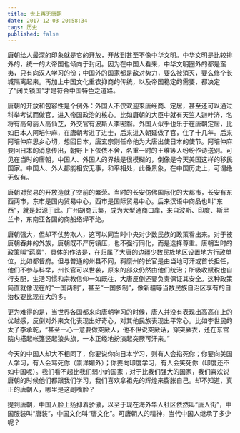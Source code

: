 ```yaml
---
title: 世上再无唐朝
date: 2017-12-03 20:58:34
tags: 历史
published: false
---
```


唐朝给人最深的印象就是它的开放，开放到甚至不像中华文明。中华文明是比较排外的，统一的大帝国也倾向于封闭。因为在中国人看来，中华文明圈外的都是蛮夷，只有向汉人学习的份；中国外的国家都是敌对势力，要么被消灭，要么修个长城隔离起来。再加上中国文化重农抑商的传统，以及帝国稳定的需要，都决定了“闭关锁国”才是符合中国特色之道路。

唐朝的开放和包容性是个例外：外国人不仅欢迎来唐经商、定居，甚至还可以通过科举考试而做官，进入帝国政治的核心。比如唐朝的大臣中就有天竺人迦叶济，名将有高旬丽人高仙芝，外交官有波斯人李密翳。外国人似乎也乐于在唐朝定居，比如日本人阿培仲麻，在唐朝考进了进士，后来进入朝延做了官，住了十几年。后来阿培仲麻思乡心切，想回日本，唐玄宗则任命他为大唐出使日本的使节。阿培仲麻要回日本的消息传出，朝野上下依依不舍，名重一时的王维等人纷纷作诗送别。可见在当时的唐朝，中国人、外国人的界线是很模糊的，倒像是今天美国这样的移民国家。中国人、外人都能相安无事，和平相处，此番景象，在中国历史上，可谓绝无仅有。

唐朝对贸易的开放造就了空前的繁荣。当时的长安仿佛国际化的大都市，长安有东西两市，东市是国内贸易中心，西市是国际贸易中心。后来汉语中商品也叫“东西”，就是起源于此。广州胡商云集，成为大型通商口岸，来自波斯、印度、斯里兰卡，东南亚各国的商船络绎不绝。

唐朝强大，但却不仗势欺人，这可以同当时中央对少数民族的政策看出来。对于被唐朝吞并的外族，唐朝既不严厉镇压，也不强行同化，而是选择尊重。唐朝当时的政策叫“羁縻”，具体的作法是，在归属了大唐的边疆少数民族地区设置地方行政单位，比如都督府。但与普通的州县不同，羁縻州的长官是由当地可汗或首长担任，他们不参与科举，州长官可以世袭，原来的部众仍然由他们统治；所吸收赋税也自行支配，生活习惯和宗教信仰一如既往，大唐反倒还要负责保证其安全。这种政策简直就像现在的“一国两制”，甚至“一国多制”，像新疆等当数民族自治区享有的自治权要比现在大的多。

更为难得的是，当世界各国都来向唐朝学习的时候，唐人并没有表现出高高在上的优越感，反倒对外来文化表现出好奇心，对其他民族表现出平常心。比如李世民的太子李承乾，“甚至一心一意要做突厥人，他不但说突厥话，穿突厥衣，还在东宫院内搭起帐篷竖起狼头旗，一本正经地扮演起突厥可汗来。”

今天的中国人却大不相同了，你要说你向日本学习，则有人会掐死你；你要向美国人学习，有人会骂死你（崇洋媚外）；你要向印度学习，有人会笑死你（印度还不如中国呢）。我们看不起比我们弱小的国家；对于比我们强大的国家，我们喜欢说唐朝的时候他们都跟我们学习，我们喜欢拿祖先的辉煌来膨胀自己。却不知道，真正的唐朝人，哪里是这副嘴脸？

提到唐朝，中国人脸上扬抑着骄傲，以至于现在海外华人社区依然叫“唐人街”，中国服装叫“唐装”，中国文化叫“唐文化”。可唐朝人的精神，当代中国人继承了多少呢？
